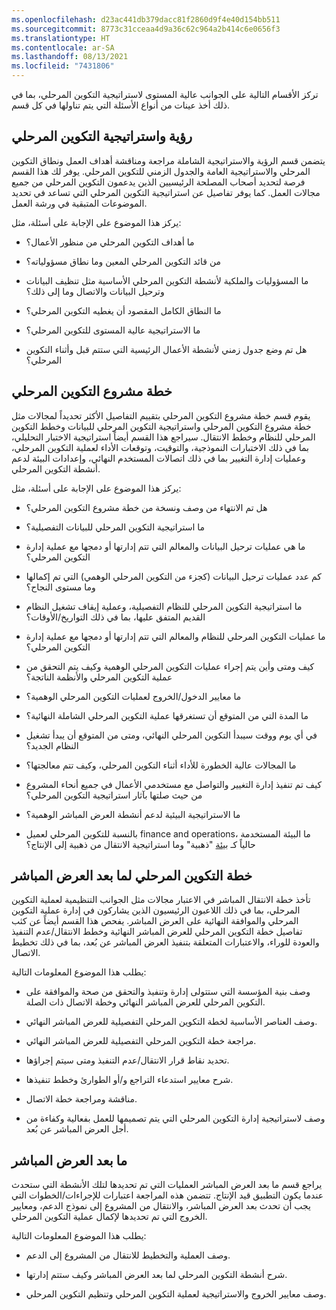```yaml
---
ms.openlocfilehash: d23ac441db379dacc81f2860d9f4e40d154bb511
ms.sourcegitcommit: 8773c31cceaa4d9a36c62c964a2b414c6e0656f3
ms.translationtype: HT
ms.contentlocale: ar-SA
ms.lasthandoff: 08/13/2021
ms.locfileid: "7431806"
---
```

تركز الأقسام التالية على الجوانب عالية المستوى لاستراتيجية التكوين المرحلي، بما في ذلك أخذ عينات من أنواع الأسئلة التي يتم تناولها في كل قسم.

## <a name="cutover-vision-and-strategy"></a>رؤية واستراتيجية التكوين المرحلي

يتضمن قسم الرؤية والاستراتيجية الشاملة مراجعة ومناقشة أهداف العمل ونطاق التكوين المرحلي والاستراتيجية العامة والجدول الزمني للتكوين المرحلي. يوفر لك هذا القسم فرصة لتحديد أصحاب المصلحة الرئيسيين الذين يدعمون التكوين المرحلي من جميع مجالات العمل. كما يوفر تفاصيل عن استراتيجية التكوين المرحلي التي تساعد في تحديد الموضوعات المتبقية في ورشة العمل.

يركز هذا الموضوع على الإجابة على أسئلة، مثل:

-   ما أهداف التكوين المرحلي من منظور الأعمال؟

-   من قائد التكوين المرحلي المعين وما نطاق مسؤولياته؟

-   ما المسؤوليات والملكية لأنشطة التكوين المرحلي الأساسية مثل تنظيف البيانات وترحيل البيانات والاتصال وما إلى ذلك؟

-   ما النطاق الكامل المقصود أن يغطيه التكوين المرحلي؟

-   ما الاستراتيجية عالية المستوى للتكوين المرحلي؟

-   هل تم وضع جدول زمني لأنشطة الأعمال الرئيسية التي ستتم قبل وأثناء التكوين المرحلي؟

## <a name="cutover-project-plan"></a>خطة مشروع التكوين المرحلي

يقوم قسم خطة مشروع التكوين المرحلي بتقييم التفاصيل الأكثر تحديداً لمجالات مثل خطة مشروع التكوين المرحلي واستراتيجية التكوين المرحلي للبيانات وخطط التكوين المرحلي للنظام وخطط الانتقال. سيراجع هذا القسم أيضاً استراتيجية الاختبار التحليلي، بما في ذلك الاختبارات النموذجية، والتوقيت، وتوقعات الأداء لعملية التكوين المرحلي، وعمليات إدارة التغيير بما في ذلك اتصالات المستخدم النهائي، وإعدادات البيئة لدعم أنشطة التكوين المرحلي.

يركز هذا الموضوع على الإجابة على أسئلة، مثل:

-   هل تم الانتهاء من وصف ونسخة من خطة مشروع التكوين المرحلي؟

-   ما استراتيجية التكوين المرحلي للبيانات التفصيلية؟

-   ما هي عمليات ترحيل البيانات والمعالم التي تتم إدارتها أو دمجها مع عملية إدارة التكوين المرحلي؟

-   كم عدد عمليات ترحيل البيانات (كجزء من التكوين المرحلي الوهمي) التي تم إكمالها وما مستوى النجاح؟

-   ما استراتيجية التكوين المرحلي للنظام التفصيلية، وعملية إيقاف تشغيل النظام القديم المتفق عليها، بما في ذلك التواريخ/الأوقات؟

-   ما عمليات التكوين المرحلي للنظام والمعالم التي تتم إدارتها أو دمجها مع عملية إدارة التكوين المرحلي؟

-   كيف ومتى وأين يتم إجراء عمليات التكوين المرحلي الوهمية وكيف يتم التحقق من عملية التكوين المرحلي والأنظمة الناتجة؟

-   ما معايير الدخول/الخروج لعمليات التكوين المرحلي الوهمية؟

-   ما المدة التي من المتوقع أن تستغرقها عملية التكوين المرحلي الشاملة النهائية؟

-   في أي يوم ووقت سيبدأ التكوين المرحلي النهائي، ومتى من المتوقع أن يبدأ تشغيل النظام الجديد؟

-   ما المجالات عالية الخطورة للأداء أثناء التكوين المرحلي، وكيف تتم معالجتها؟

-   كيف تم تنفيذ إدارة التغيير والتواصل مع مستخدمي الأعمال في جميع أنحاء المشروع من حيث صلتها بآثار استراتيجية التكوين المرحلي؟

-   ما الاستراتيجية البيئية لدعم أنشطة العرض المباشر الوهمية؟

-   بالنسبة للتكوين المرحلي لعميل finance and operations، ما البيئة المستخدمة حالياً كـ  [بيئة](/dynamics365/fin-ops-core/dev-itpro/database/dbmovement-scenario-goldenconfig/?azure-portal=true) "ذهبية" وما استراتيجية الانتقال من ذهبية إلى الإنتاج؟

## <a name="go-live-cutover-plan"></a>خطة التكوين المرحلي لما بعد العرض المباشر

تأخذ خطة الانتقال المباشر في الاعتبار مجالات مثل الجوانب التنظيمية لعملية التكوين المرحلي، بما في ذلك اللاعبون الرئيسيون الذين يشاركون في إدارة عملية التكوين المرحلي والموافقة النهائية على العرض المباشر. يفحص هذا القسم أيضاً عن كثب تفاصيل خطة التكوين المرحلي للعرض المباشر النهائية وخطط الانتقال/عدم التنفيذ والعودة للوراء، والاعتبارات المتعلقة بتنفيذ العرض المباشر عن بُعد، بما في ذلك تخطيط الاتصال.

يطلب هذا الموضوع المعلومات التالية:

-   وصف بنية المؤسسة التي ستتولى إدارة وتنفيذ والتحقق من صحة والموافقة على التكوين المرحلي للعرض المباشر النهائي وخطة الاتصال ذات الصلة.

-   وصف العناصر الأساسية لخطة التكوين المرحلي التفصيلية للعرض المباشر النهائي.

-   مراجعة خطة التكوين المرحلي التفصيلية للعرض المباشر النهائي.

-   تحديد نقاط قرار الانتقال/عدم التنفيذ ومتى سيتم إجراؤها.

-   شرح معايير استدعاء التراجع و/أو الطوارئ وخطط تنفيذها.

-   مناقشة ومراجعة خطة الاتصال.

-   وصف لاستراتيجية إدارة التكوين المرحلي التي يتم تصميمها للعمل بفعالية وكفاءة من أجل العرض المباشر عن بُعد.

## <a name="post-go-live"></a>ما بعد العرض المباشر

يراجع قسم ما بعد العرض المباشر العمليات التي تم تحديدها لتلك الأنشطة التي ستحدث عندما يكون التطبيق قيد الإنتاج. تتضمن هذه المراجعة اعتبارات للإجراءات/الخطوات التي يجب أن تحدث بعد العرض المباشر، والانتقال من المشروع إلى نموذج الدعم، ومعايير الخروج التي تم تحديدها لإكمال عملية التكوين المرحلي.

يطلب هذا الموضوع المعلومات التالية:

-   وصف العملية والتخطيط للانتقال من المشروع إلى الدعم.

-   شرح أنشطة التكوين المرحلي لما بعد العرض المباشر وكيف ستتم إدارتها.

-   وصف معايير الخروج والاستراتيجية لعملية التكوين المرحلي وتنظيم التكوين المرحلي.
